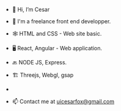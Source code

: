 - 👋 Hi, I’m Cesar
- 💼 I'm a freelance front end developper.


- 🕸️  HTML and CSS - Web site basic.
- 🖥️  React, Angular - Web application.
- 🔙  NODE JS, Express.
- 🏗️  Threejs, Webgl, gsap
- 
- 📫 Contact me at uicesarfox@gmail.com
<!---
0xCesar/0xCesar is a ✨ special ✨ repository because its `README.md` (this file) appears on your GitHub profile.
You can click the Preview link to take a look at your changes.
--->
